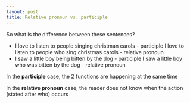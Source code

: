 ```yaml
---
layout: post
title: Relative pronoun vs. participle
---
```


So what is the difference between these sentences?

- I love to listen to people singing christman carols - participle I love to listen to people who sing christmas carols - relative pronoun
- I saw a little boy being bitten by the dog - participle I saw a little boy who was bitten by the dog - relative pronoun

In the **participle** case, the 2 functions are happening at the same time

In the **relative pronoun** case, the reader does not know when the action (stated after who) occurs
